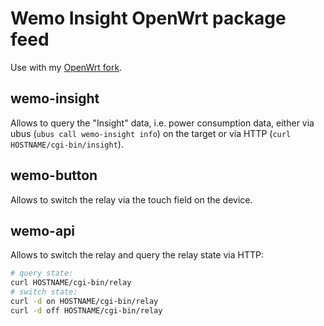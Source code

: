 # Wemo Insight OpenWrt package feed

Use with my [OpenWrt fork][1].

## wemo-insight
Allows to query the "Insight" data, i.e. power consumption data, either via ubus
(`ubus call wemo-insight info`) on the target or via HTTP
(`curl HOSTNAME/cgi-bin/insight`).

## wemo-button
Allows to switch the relay via the touch field on the device.

## wemo-api
Allows to switch the relay and query the relay state via HTTP:

```sh
# query state:
curl HOSTNAME/cgi-bin/relay
# switch state:
curl -d on HOSTNAME/cgi-bin/relay
curl -d off HOSTNAME/cgi-bin/relay
```

[1]:https://github.com/svenschwermer/openwrt/tree/f7c029

